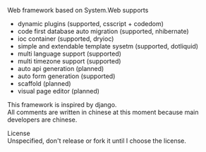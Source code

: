 Web framework based on System.Web supports
* dynamic plugins (supported, csscript + codedom)
* code first database auto migration (supported, nhibernate)
* ioc container (supported, dryioc)
* simple and extendable template sysetm (supported, dotliquid)
* multi language support (supported)
* multi timezone support (supported)
* auto api generation (planned)
* auto form generation (supported)
* scaffold (planned)
* visual page editor (planned)

This framework is inspired by django.<br />
All comments are written in chinese at this moment because main developers are chinese.

License<br />
Unspecified, don't release or fork it until I choose the license.
